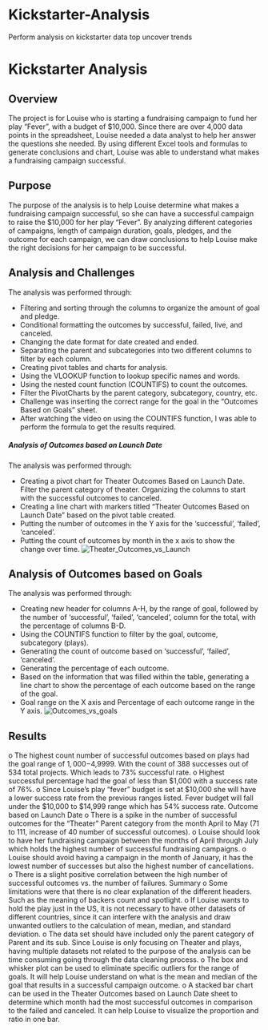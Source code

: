 # Kickstarter-Analysis
Perform analysis on kickstarter data top uncover trends
# Kickstarter Analysis
## Overview
The project is for Louise who is starting a fundraising campaign to fund her play “Fever”, with a budget of $10,000. Since there are over 4,000 data points in the spreadsheet, Louise needed a data analyst to help her answer the questions she needed. By using different Excel tools and formulas to generate conclusions and chart, Louise was able to understand what makes a fundraising campaign successful.
## Purpose
The purpose of the analysis is to help Louise determine what makes a fundraising campaign successful, so she can have a successful campaign to raise the $10,000 for her play “Fever”.  By analyzing different categories of campaigns, length of campaign duration, goals, pledges, and the outcome for each campaign, we can draw conclusions to help Louise make the right decisions for her campaign to be successful.
## Analysis and Challenges
The analysis was performed through:
-	Filtering and sorting through the columns to organize the amount of goal and pledge. 
-	Conditional formatting the outcomes by successful, failed, live, and canceled.
-	Changing the date format for date created and ended.
-	Separating the parent and subcategories into two different columns to filter by each column.
-	Creating pivot tables and charts for analysis.
-	Using the VLOOKUP function to lookup specific names and words.
-	Using the nested count function (COUNTIFS) to count the outcomes.
-	Filter the PivotCharts by the parent category, subcategory, country, etc. 
-	Challenge was inserting the correct range for the goal in the “Outcomes Based on Goals” sheet.
-	After watching the video on using the COUNTIFS function, I was able to perform the formula to get the results required.
##### Analysis of Outcomes based on Launch Date
The analysis was performed through:
-	Creating a pivot chart for Theater Outcomes Based on Launch Date. Filter the parent category of theater. Organizing the columns to start with the successful outcomes to canceled. 
-	Creating a line chart with markers titled “Theater Outcomes Based on Launch Date” based on the pivot table created.
-	Putting the number of outcomes in the Y axis for the ‘successful’, ‘failed’, ‘canceled’.
-	Putting the count of outcomes by month in the x axis to show the change over time.
![Theater_Outcomes_vs_Launch](https://user-images.githubusercontent.com/108282027/177367598-6591ca15-00c2-4772-b01a-f5631fd4c80b.png)
## Analysis of Outcomes based on Goals
The analysis was performed through:
-	Creating new header for columns A-H, by the range of goal, followed by the number of ‘successful’, ‘failed’, ‘canceled’, column for the total, with the percentage of columns B-D.
-	Using the COUNTIFS function to filter by the goal, outcome, subcategory (plays).
-	Generating the count of outcome based on ‘successful’, ‘failed’, ‘canceled’.
-	Generating the percentage of each outcome.
-	Based on the information that was filled within the table, generating a line chart to show the percentage of each outcome based on the range of the goal. 
-	Goal range on the X axis and Percentage of each outcome range in the Y axis.
![Outcomes_vs_goals](https://user-images.githubusercontent.com/108282027/177367483-6fc25020-780a-44b5-b599-e10deab4b6d6.png)
## Results
o	The highest count number of successful outcomes based on plays had the goal range of $1,000-$4,9999. With the count of 388 successes out of 534 total projects. Which leads to 73% successful rate.
o	Highest successful percentage had the goal of less than $1,000 with a success rate of 76%.
o	Since Louise’s play “fever” budget is set at $10,000 she will have a lower success rate from the previous ranges listed. Fever budget will fall under the $10,000 to $14,999 range which has 54% success rate. 
Outcome based on Launch Date
o	There is a spike in the number of successful outcomes for the “Theater” Parent category from the month April to May (71 to 111, increase of 40 number of successful outcomes). 
o	Louise should look to have her fundraising campaign between the months of April through July which holds the highest number of successful fundraising campaigns.
o	Louise should avoid having a campaign in the month of January, it has the lowest number of successes but also the highest number of cancellations.  
o	There is a slight positive correlation between the high number of successful outcomes vs. the number of failures.
Summary
o	Some limitations were that there is no clear explanation of the different headers. Such as the meaning of backers count and spotlight.
o	If Louise wants to hold the play just in the US, it is not necessary to have other datasets of different countries, since it can interfere with the analysis and draw unwanted outliers to the calculation of mean, median, and standard deviation.
o	The data set should have included only the parent category of Parent and its sub. Since Louise is only focusing on Theater and plays, having multiple datasets not related to the purpose of the analysis can be time consuming going through the data cleaning process. 
o	The box and whisker plot can be used to eliminate specific outliers for the range of goals. It will help Louise understand on what is the mean and median of the goal that results in a successful campaign outcome. 
o	A stacked bar chart can be used in the Theater Outcomes based on Launch Date sheet to determine which month had the most successful outcomes in comparison to the failed and canceled. It can help Louise to visualize the proportion and ratio in one bar. 


